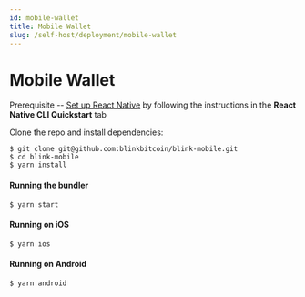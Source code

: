 ```yaml
---
id: mobile-wallet
title: Mobile Wallet
slug: /self-host/deployment/mobile-wallet
---
```


# Mobile Wallet

Prerequisite -- [Set up React Native](https://reactnative.dev/docs/environment-setup) by following the instructions in the **React Native CLI Quickstart** tab

Clone the repo and install dependencies:

```
$ git clone git@github.com:blinkbitcoin/blink-mobile.git
$ cd blink-mobile
$ yarn install
```

#### Running the bundler

```
$ yarn start
```

#### Running on iOS

```
$ yarn ios
```

#### Running on Android

```
$ yarn android
```
